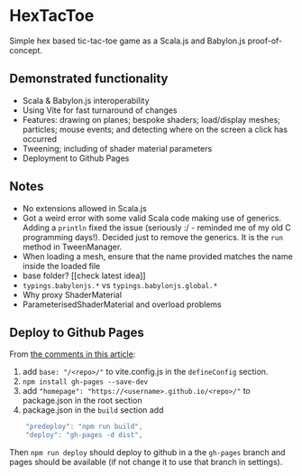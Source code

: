 # HexTacToe

Simple hex based tic-tac-toe game as a Scala.js and Babylon.js proof-of-concept.

## Demonstrated functionality

* Scala & Babylon.js interoperability
* Using Vite for fast turnaround of changes
* Features: drawing on planes; bespoke shaders; load/display meshes; particles; mouse events; and detecting where on the screen a click has occurred
* Tweening; including of shader material parameters
* Deployment to Github Pages

## Notes

* No extensions allowed in Scala.js
* Got a weird error with some valid Scala code making use of generics. Adding a `println` fixed the issue (seriously :/ - reminded me of my old C programming days!). Decided just to remove the generics. It is the `run` method in TweenManager.
* When loading a mesh, ensure that the name provided matches the name inside the loaded file
* base folder? [[check latest idea]]
* `typings.babylonjs.*` vs `typings.babylonjs.global.*`
* Why proxy ShaderMaterial
* ParameterisedShaderMaterial and overload problems

## Deploy to Github Pages

From [the comments in this article](https://dev.to/shashannkbawa/deploying-vite-app-to-github-pages-3ane):

1. add `base: "/<repo>/"` to vite.config.js in the `defineConfig` section.
2. `npm install gh-pages --save-dev`
3. add `"homepage": "https://<username>.github.io/<repo>/"` to package.json in the root section
4. package.json in the `build` section add

```javascript
    "predeploy": "npm run build",
    "deploy": "gh-pages -d dist",
```

Then `npm run deploy` should deploy to github in a the `gh-pages` branch and pages should be available (if not change it to use that branch in settings).

